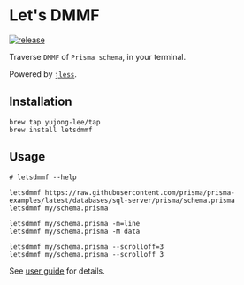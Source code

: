 # Let's DMMF
[![release](https://github.com/yujong-lee/letsdmmf/actions/workflows/ci.yml/badge.svg)](https://github.com/yujong-lee/letsdmmf/actions/workflows/ci.yml)

Traverse `DMMF` of `Prisma schema`, in your terminal.

Powered by [`jless`](https://github.com/PaulJuliusMartinez/jless).

## Installation
```shell
brew tap yujong-lee/tap
brew install letsdmmf
```

## Usage

```shell
# letsdmmf --help

letsdmmf https://raw.githubusercontent.com/prisma/prisma-examples/latest/databases/sql-server/prisma/schema.prisma 
letsdmmf my/schema.prisma

letsdmmf my/schema.prisma -m=line
letsdmmf my/schema.prisma -M data

letsdmmf my/schema.prisma --scrolloff=3
letsdmmf my/schema.prisma --scrolloff 3

```
See [user guide](https://jless.io/user-guide.html) for details.
